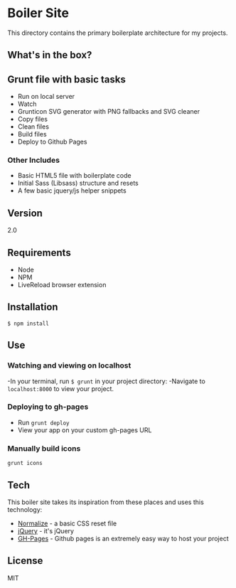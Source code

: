 Boiler Site
===========

This directory contains the primary boilerplate architecture for my projects.

What's in the box?
----

## Grunt file with basic tasks
- Run on local server 
- Watch
- Grunticon SVG generator with PNG fallbacks and SVG cleaner
- Copy files
- Clean files
- Build files
- Deploy to Github Pages

### Other Includes
  - Basic HTML5 file with boilerplate code
  - Initial Sass (Libsass) structure and resets
  - A few basic jquery/js helper snippets

Version
----

2.0

## Requirements
- Node
- NPM
- LiveReload browser extension

## Installation
` $ npm install `

## Use

### Watching and viewing on localhost
-In your terminal, run ` $ grunt ` in your project directory: 
-Navigate to `localhost:8000` to view your project.

### Deploying to gh-pages
- Run ` grunt deploy `
- View your app on your custom gh-pages URL

### Manually build icons
` grunt icons `

Tech
-----------

This boiler site takes its inspiration from these places and uses this technology:

* [Normalize] - a basic CSS reset file
* [jQuery] - it's jQuery
* [GH-Pages] - Github pages is an extremely easy way to host your project

License
----

MIT

[Normalize]:https://necolas.github.io/normalize.css/
[jQuery]:http://jquery.com
[GH-Pages]:https://pages.github.com/
